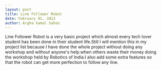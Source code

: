 ```yaml
---
layout: post
title: Line Follower Robot
date: February 01, 2013
author: Argha kamal Sahoo
---
```


Line Follower Robot is a very basic project which almost every tech lover student has been done in their student life.Still I will mention this 
in my project list because I have done the whole project without doing any workshop and without anyone's help.when others waste their money 
doing the workshop held by Robotics of India.I also add some extra features so  that the robot can get more perfection to follow any line.